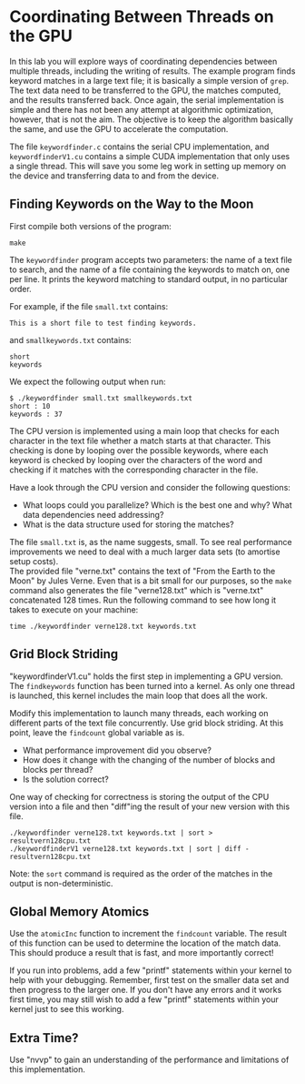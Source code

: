 # Coordinating Between Threads on the GPU

In this lab you will explore ways of coordinating dependencies between multiple threads, including the writing of results.
The example program finds keyword matches in a large text file; it is basically a simple version of `grep`.
The text data need to be transferred to the GPU, the matches computed, and the results transferred back.
Once again, the serial implementation is simple and there has not been any attempt at algorithmic optimization, however, that is not the aim.
The objective is to keep the algorithm basically the same, and use the GPU to accelerate the computation.

The file `keywordfinder.c` contains the serial CPU implementation, and `keywordfinderV1.cu` contains a simple CUDA implementation that only uses a single thread.
This will save you some leg work in setting up memory on the device and transferring data to and from the device.

## Finding Keywords on the Way to the Moon

First compile both versions of the program:
```
make
```

The `keywordfinder` program accepts two parameters: the name of a text file to search, and the name of a file containing the keywords to match on, one per line.
It prints the keyword matching to standard output, in no particular order.

For example, if the file `small.txt` contains:
```
This is a short file to test finding keywords.
```
and `smallkeywords.txt` contains:
```
short
keywords
```

We expect the following output when run:
```
$ ./keywordfinder small.txt smallkeywords.txt 
short : 10
keywords : 37
```

The CPU version is implemented using a main loop that checks for each character in the text file whether a match starts at that character.
This checking is done by looping over the possible keywords, where each keyword is checked by looping over the characters of the word and checking if it matches with the corresponding character in the file. 

Have a look through the CPU version and consider the following questions:
+ What loops could you parallelize?  Which is the best one and why?  What data dependencies need addressing?
+ What is the data structure used for storing the matches? 

The file `small.txt` is, as the name suggests, small. 
To see real performance improvements we need to deal with a much larger data sets (to amortise setup costs).  
The provided file "verne.txt" contains the text of "From the Earth to the Moon" by Jules Verne.
Even that is a bit small for our purposes, so the `make` command also generates the file "verne128.txt" which is "verne.txt" concatenated 128 times.
Run the following command to see how long it takes to execute on your machine:
```
time ./keywordfinder verne128.txt keywords.txt

```

## Grid Block Striding

"keywordfinderV1.cu" holds the first step in implementing a GPU version.
The `findkeywords` function has been turned into a kernel.
As only one thread is launched, this kernel includes the main loop that does all the work.

Modify this implementation to launch many threads, each working on different parts of the text file concurrently.
Use grid block striding.
At this point, leave the `findcount` global variable as is.

+ What performance improvement did you observe?
+ How does it change with the changing of the number of blocks and blocks per thread?
+ Is the solution correct?

One way of checking for correctness is storing the output of the CPU version into a file and then "diff"ing the result of your new version with this file.
```
./keywordfinder verne128.txt keywords.txt | sort > resultvern128cpu.txt
./keywordfinderV1 verne128.txt keywords.txt | sort | diff - resultvern128cpu.txt
```
Note: the `sort` command is required as the order of the matches in the output is non-deterministic.

## Global Memory Atomics

Use the `atomicInc` function to increment the `findcount` variable.
The result of this function can be used to determine the location of the match data.
This should produce a result that is fast, and more importantly correct!

If you run into problems, add a few "printf" statements within your kernel to help with your debugging.
Remember, first test on the smaller data set and then progress to the larger one.
If you don't have any errors and it works first time, you may still wish to add a few "printf" statements within your kernel just to see this working. 


## Extra Time?

Use "nvvp" to gain an understanding of the performance and limitations of this implementation. 















